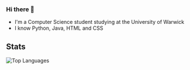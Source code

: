 ### Hi there 👋

- I'm a Computer Science student studying at the University of Warwick
- I know Python, Java, HTML and CSS

## Stats 
![Top Languages](https://github-readme-stats.vercel.app/api/top-langs/?username=junrsr&layout=compact&theme=transparent)

<!--
**junrsr/junrsr** is a ✨ _special_ ✨ repository because its `README.md` (this file) appears on your GitHub profile.

Here are some ideas to get you started:

- 🔭 I’m currently working on ...
- 🌱 I’m currently learning ...
- 👯 I’m looking to collaborate on ...
- 🤔 I’m looking for help with ...
- 💬 Ask me about ...
- 📫 How to reach me: ...
- 😄 Pronouns: ...
- ⚡ Fun fact: ...
-->
